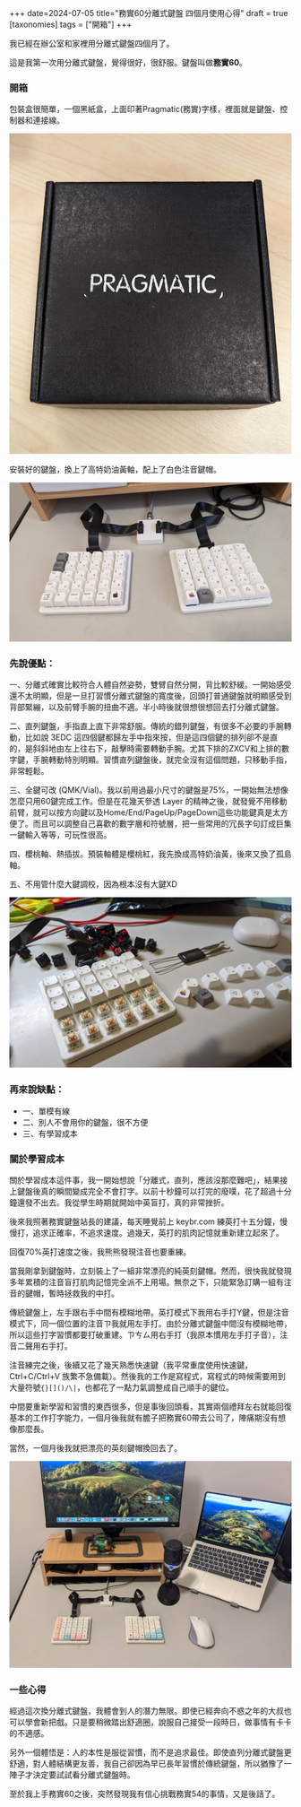 +++
date=2024-07-05
title="務實60分離式鍵盤 四個月使用心得"
draft = true
[taxonomies]
tags = ["開箱"]
+++

我已經在辦公室和家裡用分離式鍵盤四個月了。

這是我第一次用分離式鍵盤，覺得很好，很舒服。鍵盤叫做**務實60**。

### 開箱

包裝盒很簡單，一個黑紙盒，上面印著Pragmatic(務實)字樣，裡面就是鍵盤、控制器和連接線。

![Pragmatic60 Box](/img/pragmatic/box.jpg)

安裝好的鍵盤，換上了高特奶油黃軸，配上了白色注音鍵帽。

![務實60](/img/pragmatic/keyboard.jpg)

### 先說優點：

一、分離式確實比較符合人體自然姿勢，雙臂自然分開，背比較舒緩。一開始感受還不太明顯，但是一旦打習慣分離式鍵盤的寬度後，回頭打普通鍵盤就明顯感受到背部緊繃，以及前臂手腕的扭曲不適。半小時後就很想很想回去打分離式鍵盤。

二、直列鍵盤，手指直上直下非常舒服。傳統的錯列鍵盤，有很多不必要的手腕轉動，比如說 3EDC 這四個鍵都歸左手中指來按，但是這四個鍵的排列卻不是直的，是斜斜地由左上往右下，敲擊時需要轉動手腕。尤其下排的ZXCV和上排的數字鍵，手腕轉動特別明顯。習慣直列鍵盤後，就完全沒有這個問題，只移動手指，非常輕鬆。

三、全鍵可改 (QMK/Vial)。我以前用過最小尺寸的鍵盤是75%，一開始無法想像怎麼只用60鍵完成工作。但是在花幾天參透 Layer 的精神之後，就發覺不用移動前臂，就可以按方向鍵以及Home/End/PageUp/PageDown這些功能鍵真是太方便了。而且可以調整自己喜歡的數字層和符號層，把一些常用的冗長字句訂成巨集一鍵輸入等等，可玩性很高。

四、櫻桃軸、熱插拔。預裝軸體是櫻桃紅，我先換成高特奶油黃，後來又換了孤島軸。

五、不用管什麼大鍵調校，因為根本沒有大鍵XD

![Switch](/img/pragmatic/switch.jpg)

### 再來說缺點：

- 一、單模有線
- 二、別人不會用你的鍵盤，很不方便
- 三、有學習成本

### 關於學習成本

關於學習成本這件事，我一開始想說「分離式，直列，應該沒那麼難吧」，結果接上鍵盤後真的瞬間變成完全不會打字。以前十秒鐘可以打完的廢噗，花了超過十分鐘還發不出去。我從學生時期就開始中英盲打，真的非常挫折。

後來我照著務實鍵盤站長的建議，每天睡覺前上 keybr.com 練英打十五分鐘，慢慢打，追求正確率，不追求速度。過幾天，英打的肌肉記憶就重新建立起來了。

回復70%英打速度之後，我熊熊發現注音也要重練。

當我剛拿到鍵盤時，立刻裝上了一組非常漂亮的純英刻鍵帽。然而，很快我就發現多年累積的注音盲打肌肉記憶完全派不上用場。無奈之下，只能緊急訂購一組有注音的鍵帽，暫時拯救我的中打。

傳統鍵盤上，左手跟右手中間有模糊地帶。英打模式下我用右手打Y鍵，但是注音模式下，同一個位置的注音ㄗ我就用左手打。由於分離式鍵盤中間沒有模糊地帶，所以這些打字習慣都要打破重建。ㄗㄘㄙ用右手打（我原本慣用左手打子音），注音二聲用右手打。

注音練完之後，後續又花了幾天熟悉快速鍵（我平常重度使用快速鍵，Ctrl+C/Ctrl+V 族繁不急備載）。然後我的工作是寫程式，寫程式的時候需要用到大量符號`{}[]()/\|`，也都花了一點力氣調整成自己順手的鍵位。

中間要重新學習和習慣的東西很多，但是事後回頭看，其實兩個禮拜左右就能回復基本的工作打字能力，一個月後我就有膽子把務實60帶去公司了，陣痛期沒有想像那麼長。

當然，一個月後我就把漂亮的英刻鍵帽換回去了。

![桌面配置](/img/pragmatic/desk.jpg)

### 一些心得

經過這次換分離式鍵盤，我體會到人的潛力無限。即使已經奔向不惑之年的大叔也可以學會新把戲。只是要稍微踏出舒適圈，說服自己接受一段時日，做事情有卡卡的不適感。

另外一個體悟是：人的本性是服從習慣，而不是追求最佳。即使直列分離式鍵盤更舒適，對人體結構更友善，我自己卻因為早已長年習慣於傳統鍵盤，所以猶豫了一陣子才決定要試試看分離式鍵盤時。

至於我上手務實60之後，突然發現我有信心挑戰務實54的事情，又是後話了。
